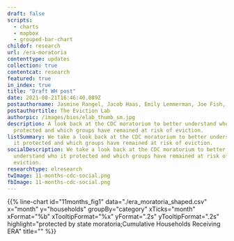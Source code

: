 ```yaml
---
draft: false
scripts:
  - charts
  - mapbox
  - grouped-bar-chart
childof: research
url: /era-moratoria
contenttype: updates
collection: true
contentcat: research
featured: true
in_index: true
title: "Draft WH post"
date: 2021-08-21T16:46:40.089Z
postauthorname: Jasmine Rangel, Jacob Haas, Emily Lemmerman, Joe Fish, and Peter Hepburn
postauthortitle: The Eviction Lab
authorpic: /images/bios/elab_thumb_sm.jpg
description: A look back at the CDC moratorium to better understand who it
  protected and which groups have remained at risk of eviction.
listSummary: We take a look back at the CDC moratorium to better understand who
  it protected and which groups have remained at risk of eviction.
socialDescription: We take a look back at the CDC moratorium to better
  understand who it protected and which groups have remained at risk of
  eviction.
researchtype: elresearch
twImage: 11-months-cdc-social.png
fbImage: 11-months-cdc-social.png
---
```


<div class="d-none d-md-block">
{{% line-chart
  id="11months_fig1"
  data="./era_moratoria_shaped.csv"
  x="month"
  y="households"
  groupBy="category"
  xTicks="month"
  xFormat="%b"
  xTooltipFormat="%x"
  yFormat=".2s"
  yTooltipFormat=".2s"
  highlight="protected by state moratoria;Cumulative Households Receiving ERA"
  title=""
%}}
</div>
